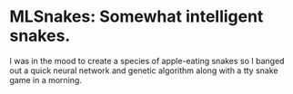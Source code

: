 # MLSnakes: Somewhat intelligent snakes.

I was in the mood to create a species of apple-eating snakes so I banged out a
quick neural network and genetic algorithm along with a tty snake game in a
morning.
